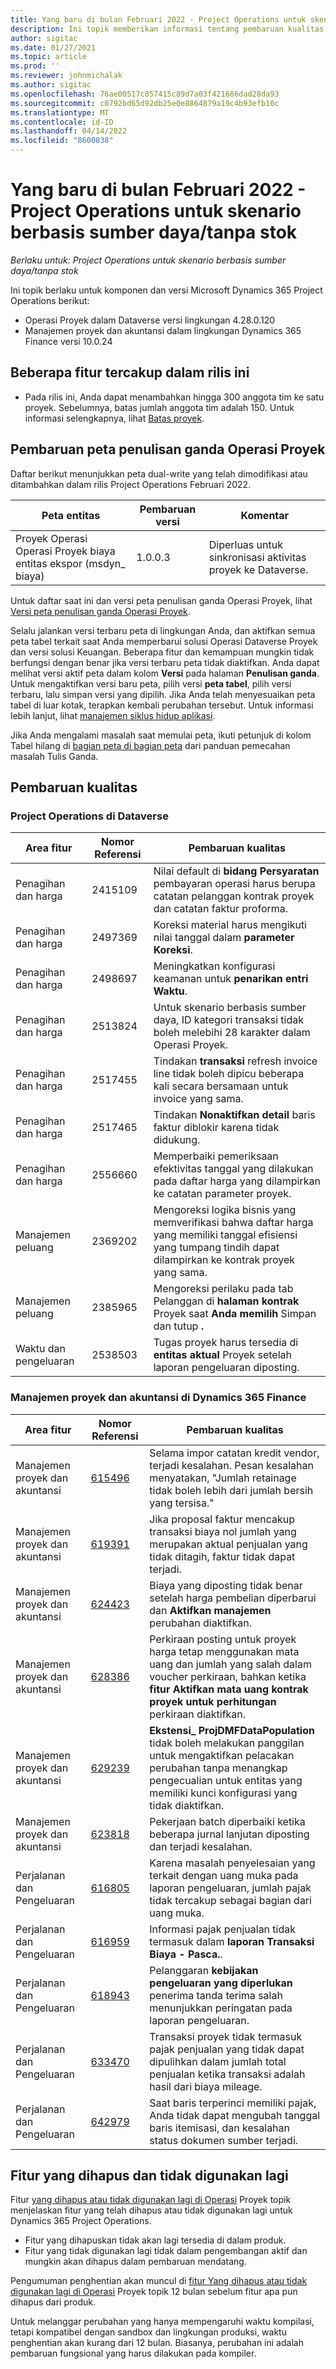 ```yaml
---
title: Yang baru di bulan Februari 2022 - Project Operations untuk skenario berbasis sumber daya/tanpa stok
description: Ini topik memberikan informasi tentang pembaruan kualitas yang tersedia dalam rilis Operasi Proyek Februari 2022 untuk skenario berbasis sumber daya / non-stok.
author: sigitac
ms.date: 01/27/2021
ms.topic: article
ms.prod: ''
ms.reviewer: johnmichalak
ms.author: sigitac
ms.openlocfilehash: 76ae00517c857415c89d7a03f421686dad28da93
ms.sourcegitcommit: c0792bd65d92db25e0e8864879a19c4b93efb10c
ms.translationtype: MT
ms.contentlocale: id-ID
ms.lasthandoff: 04/14/2022
ms.locfileid: "8600838"
---
```

# <a name="whats-new-february-2022---project-operations-for-resourcenon-stocked-based-scenarios"></a>Yang baru di bulan Februari 2022 - Project Operations untuk skenario berbasis sumber daya/tanpa stok

*Berlaku untuk: Project Operations untuk skenario berbasis sumber daya/tanpa stok*

Ini topik berlaku untuk komponen dan versi Microsoft Dynamics 365 Project Operations berikut:

- Operasi Proyek dalam Dataverse versi lingkungan 4.28.0.120
- Manajemen proyek dan akuntansi dalam lingkungan Dynamics 365 Finance versi 10.0.24

## <a name="features-included-in-this-release"></a>Beberapa fitur tercakup dalam rilis ini

- Pada rilis ini, Anda dapat menambahkan hingga 300 anggota tim ke satu proyek. Sebelumnya, batas jumlah anggota tim adalah 150. Untuk informasi selengkapnya, lihat [Batas proyek](../project-management/create-wbs.md#project-limitations).

## <a name="project-operations-dual-write-map-updates"></a>Pembaruan peta penulisan ganda Operasi Proyek

Daftar berikut menunjukkan peta dual-write yang telah dimodifikasi atau ditambahkan dalam rilis Project Operations Februari 2022.

| Peta entitas | Pembaruan versi | Komentar |
| --- | --- | --- |
| Proyek Operasi Operasi Proyek biaya entitas ekspor (msdyn\_ biaya) | 1.0.0.3 | Diperluas untuk sinkronisasi aktivitas proyek ke Dataverse. |

Untuk daftar saat ini dan versi peta penulisan ganda Operasi Proyek, lihat [Versi peta penulisan ganda Operasi Proyek](../environment/resource-dual-write-maps.md).

Selalu jalankan versi terbaru peta di lingkungan Anda, dan aktifkan semua peta tabel terkait saat Anda memperbarui solusi Operasi Dataverse Proyek dan versi solusi Keuangan. Beberapa fitur dan kemampuan mungkin tidak berfungsi dengan benar jika versi terbaru peta tidak diaktifkan. Anda dapat melihat versi aktif peta dalam kolom **Versi** pada halaman **Penulisan ganda**. Untuk mengaktifkan versi baru peta, pilih versi **peta tabel**, pilih versi terbaru, lalu simpan versi yang dipilih. Jika Anda telah menyesuaikan peta tabel di luar kotak, terapkan kembali perubahan tersebut. Untuk informasi lebih lanjut, lihat [manajemen siklus hidup aplikasi](/dynamics365/fin-ops-core/dev-itpro/data-entities/dual-write/app-lifecycle-management).

Jika Anda mengalami masalah saat memulai peta, ikuti petunjuk di kolom Tabel hilang di [bagian peta di bagian peta](/dynamics365/fin-ops-core/dev-itpro/data-entities/dual-write/dual-write-troubleshooting-finops-upgrades#missing-table-columns-issue-on-maps) dari panduan pemecahan masalah Tulis Ganda.

## <a name="quality-updates"></a>Pembaruan kualitas

### <a name="project-operations-on-dataverse"></a>Project Operations di Dataverse

| Area fitur | Nomor Referensi | Pembaruan kualitas |
| --- | --- | --- |
| Penagihan dan harga | 2415109 | Nilai default di **bidang Persyaratan** pembayaran operasi harus berupa catatan pelanggan kontrak proyek dan catatan faktur proforma. |
| Penagihan dan harga | 2497369 | Koreksi material harus mengikuti nilai tanggal dalam **parameter Koreksi**. |
| Penagihan dan harga | 2498697 | Meningkatkan konfigurasi keamanan untuk **penarikan entri Waktu**. |
| Penagihan dan harga | 2513824 | Untuk skenario berbasis sumber daya, ID kategori transaksi tidak boleh melebihi 28 karakter dalam Operasi Proyek. |
| Penagihan dan harga | 2517455 | Tindakan **transaksi** refresh invoice line tidak boleh dipicu beberapa kali secara bersamaan untuk invoice yang sama. |
| Penagihan dan harga | 2517465 | Tindakan **Nonaktifkan detail** baris faktur diblokir karena tidak didukung. |
| Penagihan dan harga | 2556660 | Memperbaiki pemeriksaan efektivitas tanggal yang dilakukan pada daftar harga yang dilampirkan ke catatan parameter proyek. |
|   Manajemen peluang | 2369202 | Mengoreksi logika bisnis yang memverifikasi bahwa daftar harga yang memiliki tanggal efisiensi yang tumpang tindih dapat dilampirkan ke kontrak proyek yang sama. |
|   Manajemen peluang | 2385965 | Mengoreksi perilaku pada tab Pelanggan di **halaman kontrak** Proyek saat **Anda memilih** Simpan dan tutup **.** |
| Waktu dan pengeluaran | 2538503 | Tugas proyek harus tersedia di **entitas aktual** Proyek setelah laporan pengeluaran diposting. |

### <a name="project-management-and-accounting-on-dynamics-365-finance"></a>Manajemen proyek dan akuntansi di Dynamics 365 Finance

| Area fitur | Nomor Referensi | Pembaruan kualitas |
| --- | --- | --- |
| Manajemen proyek dan akuntansi | [615496](https://fix.lcs.dynamics.com/Issue/Details/?bugId=615496) | Selama impor catatan kredit vendor, terjadi kesalahan. Pesan kesalahan menyatakan, "Jumlah retainage tidak boleh lebih dari jumlah bersih yang tersisa." |
| Manajemen proyek dan akuntansi | [619391](https://fix.lcs.dynamics.com/Issue/Details/?bugId=619391) | Jika proposal faktur mencakup transaksi biaya nol jumlah yang merupakan aktual penjualan yang tidak ditagih, faktur tidak dapat terjadi. |
| Manajemen proyek dan akuntansi | [624423](https://fix.lcs.dynamics.com/Issue/Details/?bugId=624423) | Biaya yang diposting tidak benar setelah harga pembelian diperbarui dan **Aktifkan manajemen** perubahan diaktifkan.|
| Manajemen proyek dan akuntansi | [628386](https://fix.lcs.dynamics.com/Issue/Details/?bugId=628386) | Perkiraan posting untuk proyek harga tetap menggunakan mata uang dan jumlah yang salah dalam voucher perkiraan, bahkan ketika **fitur Aktifkan mata uang kontrak proyek untuk perhitungan** perkiraan diaktifkan. |
| Manajemen proyek dan akuntansi | [629239](https://fix.lcs.dynamics.com/Issue/Details/?bugId=629239) | **Ekstensi\_ ProjDMFDataPopulation** tidak boleh melakukan panggilan untuk mengaktifkan pelacakan perubahan tanpa menangkap pengecualian untuk entitas yang memiliki kunci konfigurasi yang tidak diaktifkan. |
| Manajemen proyek dan akuntansi | [623818](https://fix.lcs.dynamics.com/Issue/Details/?bugId=623818) | Pekerjaan batch diperbaiki ketika beberapa jurnal lanjutan diposting dan terjadi kesalahan. |
| Perjalanan dan Pengeluaran | [616805](https://fix.lcs.dynamics.com/Issue/Details/?bugId=616805) | Karena masalah penyelesaian yang terkait dengan uang muka pada laporan pengeluaran, jumlah pajak tidak tercakup sebagai bagian dari uang muka. |
| Perjalanan dan Pengeluaran | [616959](https://fix.lcs.dynamics.com/Issue/Details/?bugId=616959) | Informasi pajak penjualan tidak termasuk dalam **laporan Transaksi Biaya - Pasca.**. |
| Perjalanan dan Pengeluaran | [618943](https://fix.lcs.dynamics.com/Issue/Details/?bugId=618943) | Pelanggaran **kebijakan pengeluaran yang diperlukan** penerima tanda terima salah menunjukkan peringatan pada laporan pengeluaran. |
| Perjalanan dan Pengeluaran | [633470](https://fix.lcs.dynamics.com/Issue/Details/?bugId=633470) | Transaksi proyek tidak termasuk pajak penjualan yang tidak dapat dipulihkan dalam jumlah total penjualan ketika transaksi adalah hasil dari biaya mileage. |
| Perjalanan dan Pengeluaran | [642979](https://fix.lcs.dynamics.com/Issue/Details/?bugId=642979) | Saat baris terperinci memiliki pajak, Anda tidak dapat mengubah tanggal baris itemisasi, dan kesalahan status dokumen sumber terjadi. |

## <a name="removed-and-deprecated-features"></a>Fitur yang dihapus dan tidak digunakan lagi

Fitur [yang dihapus atau tidak digunakan lagi di Operasi](removed-depreciated-features-project.md) Proyek topik menjelaskan fitur yang telah dihapus atau tidak digunakan lagi untuk Dynamics 365 Project Operations.

- Fitur yang dihapuskan tidak akan lagi tersedia di dalam produk.
- Fitur yang tidak digunakan lagi tidak dalam pengembangan aktif dan mungkin akan dihapus dalam pembaruan mendatang.

Pengumuman penghentian akan muncul di [fitur Yang dihapus atau tidak digunakan lagi di Operasi](removed-depreciated-features-project.md) Proyek topik 12 bulan sebelum fitur apa pun dihapus dari produk.

Untuk melanggar perubahan yang hanya mempengaruhi waktu kompilasi, tetapi kompatibel dengan sandbox dan lingkungan produksi, waktu penghentian akan kurang dari 12 bulan. Biasanya, perubahan ini adalah pembaruan fungsional yang harus dilakukan pada kompiler.
